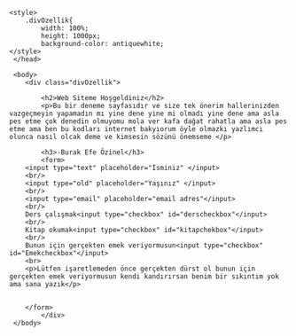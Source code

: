 <!DOCTYPE html>
<html>
    <head>
    <meta charset="UTF-8">
    <meta name="viewport" content="width=device-width, initial-scale=1.0">
    <meta name="keywords" content="Motive">
    <meta name="description"content="Merhaba">
    <title>Motive Burak</title>

    <style>
        .divOzellik{
            width: 100%;
            height: 1000px;
            background-color: antiquewhite;
    </style>
     </head>

     <body>
        <div class="divOzellik">

            <h2>Web Siteme Hoşgeldiniz</h2>
            <p>Bu bir deneme sayfasıdır ve size tek önerim hallerinizden vazgeçmeyin yapamadın mı yine dene yine mi olmadı yine dene ama asla pes etme çok denedin olmuyomu mola ver kafa dağat rahatla ama asla pes etme ama ben bu kodları internet bakyıorum öyle olmazkı yazlımcı olunca nasıl olcak deme ve kimsesin sözünü önemseme </p>
           
            <h3>-Burak Efe Özinel</h3>
            <form>
        <input type="text" placeholder="İsminiz" </input>
        <br/>
        <input type="old" placeholder="Yaşınız" </input>
        <br/>
        <input type="email" placeholder="email adres"</input>
        <br/>
        Ders çalışmak<input type="checkbox" id="derscheckbox"</input>
        <br/>
        Kitap okumak<input type="checkbox" id="kitapchekbox"</input>
        <br/>
        Bunun için gerçekten emek veriyormusun<input type="checkbox" id="Emekcheckbox"</input>
        <br>
        <p>Lütfen işaretlemeden önce gerçekten dürst ol bunun için gerçekten emek veriyormusun kendi kandırırsan benim bir sıkıntım yok ama sana yazık</p>

        
        </form>
            </div>
     </body>
</html>

